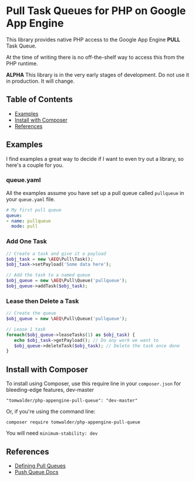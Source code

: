 # Pull Task Queues for PHP on Google App Engine #

This library provides native PHP access to the Google App Engine **PULL** Task Queue.

At the time of writing there is no off-the-shelf way to access this from the PHP runtime.

**ALPHA** This library is in the very early stages of development. Do not use it in production. It will change.

## Table of Contents ##

- [Examples](#examples)
- [Install with Composer](#install-with-composer)
- [References](#queries)

## Examples ##

I find examples a great way to decide if I want to even try out a library, so here's a couple for you.

### queue.yaml ###

All the examples assume you have set up a pull queue called `pullqueue` in your `queue.yaml` file.

```yaml
# My first pull queue
queue:
- name: pullqueue
  mode: pull
```

### Add One Task ###

```php
// Create a task and give it a payload
$obj_task = new \AEQ\Pull\Task();
$obj_task->setPayload('Some data here');

// Add the task to a named queue
$obj_queue = new \AEQ\Pull\Queue('pullqueue');
$obj_queue->addTask($obj_task);
```

### Lease then Delete a Task ###

```php
// Create the queue
$obj_queue = new \AEQ\Pull\Queue('pullqueue');

// Lease 1 task
foreach($obj_queue->leaseTasks(1) as $obj_task) {
   echo $obj_task->getPayload(); // Do any work we want to
   $obj_queue->deleteTask($obj_task); // Delete the task once done
}
```

## Install with Composer ##

To install using Composer, use this require line in your `composer.json` for bleeding-edge features, dev-master

`"tomwalder/php-appengine-pull-queue": "dev-master"`

Or, if you're using the command line:

`composer require tomwalder/php-appengine-pull-queue`

You will need `minimum-stability: dev`


## References ##

- [Defining Pull Queues](https://cloud.google.com/appengine/docs/python/config/queue#Python_Defining_pull_queues)
- [Push Queue Docs](https://cloud.google.com/appengine/docs/php/taskqueue/)

